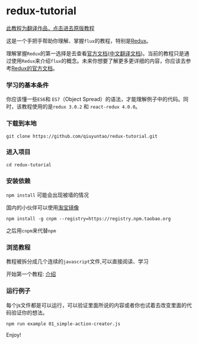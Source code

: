 redux-tutorial
=========================

[此教程为翻译作品，点击进去原版教程](https://github.com/happypoulp/redux-tutorial)

这是一个手把手帮助你理解、掌握`flux`的教程，特别是[Redux](https://github.com/rackt/redux)。

理解掌握`Redux`的第一选择是去查看[官方文档](http://redux.js.org/)([中文翻译文档](http://camsong.github.io/redux-in-chinese/))。当前的教程只是通过使用`Redux`来介绍`flux`的概念。未来你想要了解更多更详细的内容，你应该去参考[Redux的官方文档](http://redux.js.org/)。

### 学习的基本条件
你应该懂一些`ES6`和 `ES7`（Object Spread）的语法，才能理解例子中的代码。同时，该教程使用的是`redux 3.0.2` 和 `react-redux 4.0.0`。

### 下载到本地
`git clone https://github.com/qiuyuntao/redux-tutorial.git`

### 进入项目
`cd redux-tutorial`

### 安装依赖
`npm install` 可能会出现被墙的情况

国内的小伙伴可以使用[淘宝镜像](http://npm.taobao.org/)

`npm install -g cnpm --registry=https://registry.npm.taobao.org`

之后用`cnpm`来代替`npm`

### 浏览教程

教程被拆分成几个连续的`javascript`文件,可以直接阅读、学习

开始第一个教程: [介绍](00_introduction.js)

### 运行例子

每个js文件都是可以运行，可以验证里面所说的内容或者你也试着去改变里面的代码验证你的想法。


`npm run example 01_simple-action-creator.js`

Enjoy!
